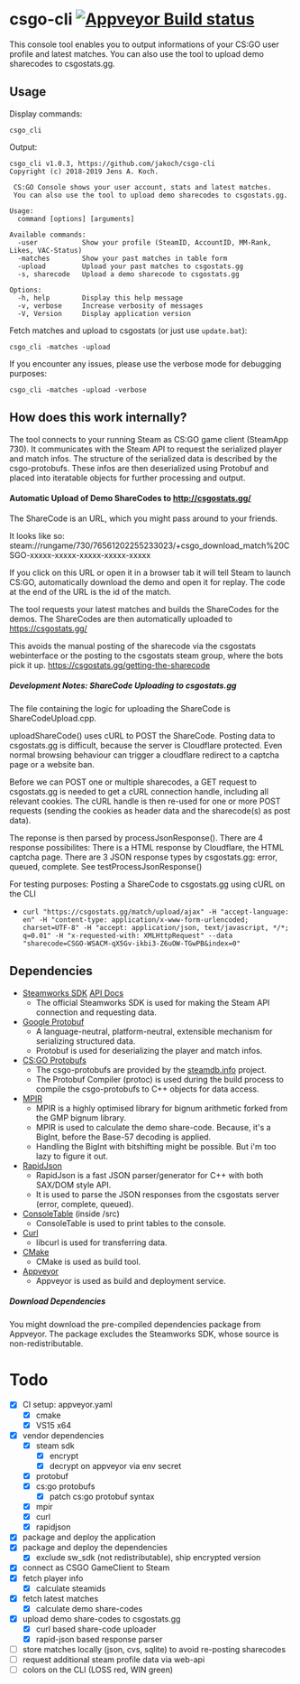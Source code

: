 # csgo-cli [![Appveyor Build status](https://ci.appveyor.com/api/projects/status/github/jakoch/csgo-cli?branch=master&svg=true)](https://ci.appveyor.com/project/jakoch/csgo-cli)

This console tool enables you to output informations of your CS:GO user profile and latest matches.
You can also use the tool to upload demo sharecodes to csgostats.gg.

## Usage

Display commands:

    csgo_cli 
    
Output:

    csgo_cli v1.0.3, https://github.com/jakoch/csgo-cli
    Copyright (c) 2018-2019 Jens A. Koch.

     CS:GO Console shows your user account, stats and latest matches.
     You can also use the tool to upload demo sharecodes to csgostats.gg.

    Usage:
      command [options] [arguments]

    Available commands:
      -user           Show your profile (SteamID, AccountID, MM-Rank, Likes, VAC-Status)
      -matches        Show your past matches in table form
      -upload         Upload your past matches to csgostats.gg
      -s, sharecode   Upload a demo sharecode to csgostats.gg

    Options:
      -h, help        Display this help message
      -v, verbose     Increase verbosity of messages
      -V, Version     Display application version
    
Fetch matches and upload to csgostats (or just use `update.bat`):
    
    csgo_cli -matches -upload
    
If you encounter any issues, please use the verbose mode for debugging purposes:

    csgo_cli -matches -upload -verbose
   
## How does this work internally?

The tool connects to your running Steam as CS:GO game client (SteamApp 730).
It communicates with the Steam API to request the serialized player and match infos.
The structure of the serialized data is described by the csgo-protobufs.
These infos are then deserialized using Protobuf and placed into 
iteratable objects for further processing and output.

#### Automatic Upload of Demo ShareCodes to http://csgostats.gg/

The ShareCode is an URL, which you might pass around to your friends.

It looks like so: steam://rungame/730/76561202255233023/+csgo_download_match%20CSGO-xxxxx-xxxxx-xxxxx-xxxxx-xxxxx

If you click on this URL or open it in a browser tab it will tell Steam to launch CS:GO,
automatically download the demo and open it for replay.
The code at the end of the URL is the id of the match.

The tool requests your latest matches and builds the ShareCodes for the demos.
The ShareCodes are then automatically uploaded to https://csgostats.gg/

This avoids the manual posting of the sharecode via the csgostats webinterface
or the posting to the csgostats steam group, where the bots pick it up.
https://csgostats.gg/getting-the-sharecode

##### Development Notes: ShareCode Uploading to csgostats.gg

The file containing the logic for uploading the ShareCode is ShareCodeUpload.cpp.

uploadShareCode() uses cURL to POST the ShareCode.
Posting data to csgostats.gg is difficult, because the server is Cloudflare protected.
Even normal browsing behaviour can trigger a cloudflare redirect to a captcha page or a website ban.

Before we can POST one or multiple sharecodes, a GET request to csgostats.gg is needed to get a cURL connection handle, including all relevant cookies.
The cURL handle is then re-used for one or more POST requests (sending the cookies as header data and the sharecode(s) as post data).

The reponse is then parsed by processJsonResponse().
There are 4 response possibilites:
There is a HTML response by Cloudflare, the HTML captcha page.
There are 3 JSON response types by csgostats.gg: error, queued, complete. See testProcessJsonResponse()

For testing purposes: Posting a ShareCode to csgostats.gg using cURL on the CLI
 - `curl "https://csgostats.gg/match/upload/ajax" -H "accept-language: en" -H "content-type: application/x-www-form-urlencoded; charset=UTF-8" -H "accept: application/json, text/javascript, */*; q=0.01" -H "x-requested-with: XMLHttpRequest" --data "sharecode=CSGO-WSACM-qX5Gv-ikbi3-Z6uOW-TGwPB&index=0"`

## Dependencies

- [Steamworks SDK](https://partner.steamgames.com/) [API Docs](https://partner.steamgames.com/doc/sdk/api)
  - The official Steamworks SDK is used for making the Steam API connection and requesting data.
- [Google Protobuf](https://developers.google.com/protocol-buffers/)
  - A language-neutral, platform-neutral, extensible mechanism for serializing structured data.
  - Protobuf is used for deserializing the player and match infos. 
- [CS:GO Protobufs](https://github.com/SteamDatabase/Protobufs/tree/master/csgo)
  - The csgo-protobufs are provided by the [steamdb.info](https://steamdb.info/) project.
  - The Protobuf Compiler (protoc) is used during the build process to compile the csgo-protobufs to C++ objects for data access.
- [MPIR](http://mpir.org/)
  - MPIR is a highly optimised library for bignum arithmetic forked from the GMP bignum library.
  - MPIR is used to calculate the demo share-code. Because, it's a BigInt, before the Base-57 decoding is applied.
  - Handling the BigInt with bitshifting might be possible. But i'm too lazy to figure it out.
- [RapidJson](http://rapidjson.org/)
  - RapidJson is a fast JSON parser/generator for C++ with both SAX/DOM style API.
  - It is used to parse the JSON responses from the csgostats server (error, complete, queued).
- [ConsoleTable](https://github.com/766F6964/ConsoleTable) (inside /src)
  - ConsoleTable is used to print tables to the console.
- [Curl](https://github.com/curl/curl)
  - libcurl is used for transferring data.
- [CMake](https://cmake.org/)
  - CMake is used as build tool.
- [Appveyor](https://www.appveyor.com/)
  - Appveyor is used as build and deployment service.

##### Download Dependencies

You might download the pre-compiled dependencies package from Appveyor. 
The package excludes the Steamworks SDK, whose source is non-redistributable.

# Todo

- [x] CI setup: appveyor.yaml
  - [x] cmake
  - [x] VS15 x64
- [x] vendor dependencies
  - [x] steam sdk
    - [x] encrypt
    - [x] decrypt on appveyor via env secret
  - [x] protobuf
  - [x] cs:go protobufs
    - [x] patch cs:go protobuf syntax
  - [x] mpir
  - [x] curl
  - [x] rapidjson
- [x] package and deploy the application
- [x] package and deploy the dependencies
  - [x] exclude sw_sdk (not redistributable), ship encrypted version
- [x] connect as CSGO GameClient to Steam
- [x] fetch player info
  - [x] calculate steamids
- [x] fetch latest matches
  - [x] calculate demo share-codes
- [x] upload demo share-codes to csgostats.gg
  - [x] curl based share-code uploader
  - [x] rapid-json based response parser
- [ ] store matches locally (json, cvs, sqlite) to avoid re-posting sharecodes
- [ ] request additional steam profile data via web-api
- [ ] colors on the CLI (LOSS red, WIN green)
